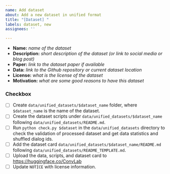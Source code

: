 ```yaml
---
name: Add dataset
about: Add a new dataset in unified format
title: "[Dataset] "
labels: dataset, new
assignees: ''

---
```


- **Name:** *name of the dataset*
- **Description:** *short description of the dataset (or link to social media or blog post)*
- **Paper:** *link to the dataset paper if available*
- **Data:** *link to the Github repository or current dataset location*
- **License:** *what is the license of the dataset*
- **Motivation:** *what are some good reasons to have this dataset*


### Checkbox

- [ ] Create `data/unified_datasets/$dataset_name` folder, where `$dataset_name` is the name of the dataset.
- [ ] Create the dataset scripts under `data/unified_datasets/$dataset_name` following `data/unified_datasets/README.md`.
- [ ] Run `python check.py $dataset` in the `data/unified_datasets` directory to check the validation of processed dataset and get data statistics and shuffled dialog ids.
- [ ] Add the dataset card `data/unified_datasets/$dataset_name/README.md` following `data/unified_datasets/README_TEMPLATE.md`.
- [ ] Upload the data, scripts, and dataset card to https://huggingface.co/ConvLab
- [ ] Update `NOTICE` with license information.
